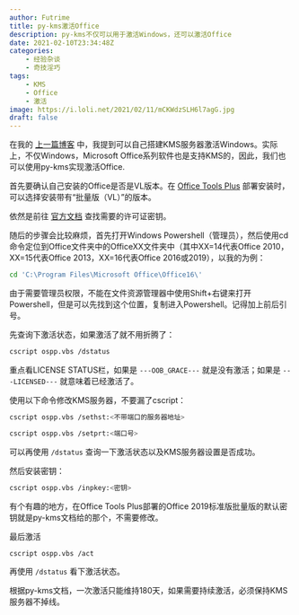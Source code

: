 ```yaml
---
author: Futrime
title: py-kms激活Office
description: py-kms不仅可以用于激活Windows，还可以激活Office
date: 2021-02-10T23:34:48Z
categories:
    - 经验杂谈
    - 奇技淫巧
tags:
    - KMS
    - Office
    - 激活
image: https://i.loli.net/2021/02/11/mCKWdzSLH6l7agG.jpg
draft: false
---
```


在我的 [上一篇博客](https://blog.futrime.com/zh-cn/p/%E8%87%AA%E5%BB%BAkms%E6%9C%8D%E5%8A%A1%E5%99%A8%E6%BF%80%E6%B4%BBwindows/) 中，我提到可以自己搭建KMS服务器激活Windows。实际上，不仅Windows，Microsoft Office系列软件也是支持KMS的，因此，我们也可以使用py-kms实现激活Office.

首先要确认自己安装的Office是否是VL版本。在 [Office Tools Plus](https://otp.landian.vip/) 部署安装时，可以选择安装带有“批量版（VL）”的版本。

依然是前往 [官方文档](https://py-kms.readthedocs.io/en/latest/Keys.html#office) 查找需要的许可证密钥。

随后的步骤会比较麻烦，首先打开Windows Powershell（管理员），然后使用cd命令定位到Office文件夹中的OfficeXX文件夹中（其中XX=14代表Office 2010，XX=15代表Office 2013，XX=16代表Office 2016或2019），以我的为例：

```sh
cd 'C:\Program Files\Microsoft Office\Office16\'
```

由于需要管理员权限，不能在文件资源管理器中使用Shift+右键来打开Powershell，但是可以先找到这个位置，复制进入Powershell。记得加上前后引号。

先查询下激活状态，如果激活了就不用折腾了：

```sh
cscript ospp.vbs /dstatus
```

重点看LICENSE STATUS栏，如果是 `---OOB_GRACE---` 就是没有激活；如果是 `---LICENSED---` 就意味着已经激活了。

使用以下命令修改KMS服务器，不要漏了cscript：

```sh
cscript ospp.vbs /sethst:<不带端口的服务器地址>

cscript ospp.vbs /setprt:<端口号>
```

可以再使用 `/dstatus` 查询一下激活状态以及KMS服务器设置是否成功。

然后安装密钥：

```sh
cscript ospp.vbs /inpkey:<密钥>
```

有个有趣的地方，在Office Tools Plus部署的Office 2019标准版批量版的默认密钥就是py-kms文档给的那个，不需要修改。

最后激活

```
cscript ospp.vbs /act
```

再使用 `/dstatus` 看下激活状态。

根据py-kms文档，一次激活只能维持180天，如果需要持续激活，必须保持KMS服务器不掉线。